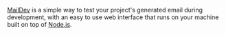 [MailDev](https://github.com/maildev/maildev) is a simple way to test your project's generated email during development, with an easy to use web interface that runs on your machine built on top of [Node.js](http://www.nodejs.org/).